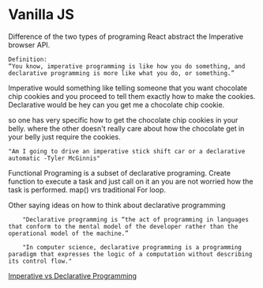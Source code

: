 # Vanilla JS

Difference of the two types of programing
React abstract the Imperative browser API.

    Definition:
    “You know, imperative programming is like how you do something, and declarative programming is more like what you do, or something.”

Imperative would something like telling someone that you want chocolate chip cookies and you proceed to tell them exactly how to make the cookies.
Declarative would be hey can you get me a chocolate chip cookie.

so one has very specific how to get the chocolate chip cookies in your belly. where the other doesn't really care about how the chocolate get in your belly just require the cookies.

    "Am I going to drive an imperative stick shift car or a declarative automatic -Tyler McGinnis"

Functional Programing is a subset of declarative programing. Create function to execute a task and just call on it an you are not worried how the task is performed. map() vrs traditional For loop.

Other saying ideas on how to think about declarative programming

        "Declarative programming is “the act of programming in languages that conform to the mental model of the developer rather than the operational model of the machine.”

        "In computer science, declarative programming is a programming paradigm that expresses the logic of a computation without describing its control flow."

[Imperative vs Declarative Programming](https://ui.dev/imperative-vs-declarative-programming/)

